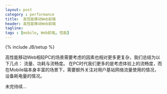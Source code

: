 ```yaml
---
layout: post
category : performance
title:  高性能移动Web前端
header: 高性能移动Web前端
tagline:
tags : [mobile, Web前端, 性能]
---
```

{% include JB/setup %}

高性能移动Web相较PC的场景需要考虑的因素也相对更多更复杂，我们总结为以下几点： 流量、功耗与流畅度。
在PC时代我们更多的是考虑体验上的流畅度，而在Mobile端本身丰富的场景下，需要额外关注对用户基站网络流量使用的情况，设备耗电量的情况。


未完待续...